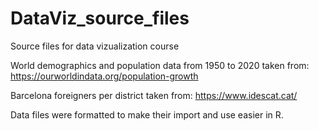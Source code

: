 # DataViz_source_files

Source files for data vizualization course

World demographics and population data from 1950 to 2020 taken from: https://ourworldindata.org/population-growth

Barcelona foreigners per district taken from: https://www.idescat.cat/

Data files were formatted to make their import and use easier in R.

